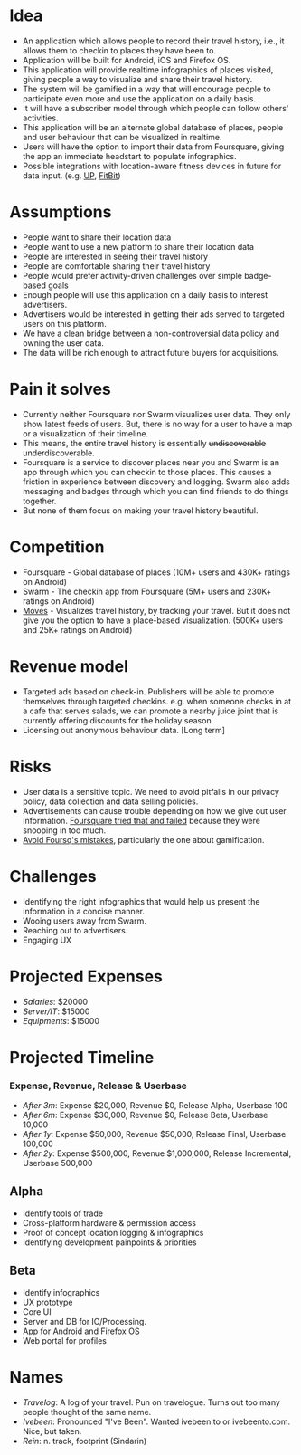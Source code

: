 # Idea

- An application which allows people to record their travel history, i.e., it allows them to checkin to places they have been to.
- Application will be built for Android, iOS and Firefox OS.
- This application will provide realtime infographics of places visited, giving people a way to visualize and share their travel history.
- The system will be gamified in a way that will encourage people to participate even more and use the application on a daily basis.
- It will have a subscriber model through which people can follow others' activities.
- This application will be an alternate global database of places, people and user behaviour that can be visualized in realtime.
- Users will have the option to import their data from Foursquare, giving the app an immediate headstart to populate infographics. 
- Possible integrations with location-aware fitness devices in future for data input. (e.g. [UP](https://jawbone.com/up/developer), [FitBit](http://dev.fitbit.com/))

# Assumptions

- People want to share their location data
- People want to use a new platform to share their location data
- People are interested in seeing their travel history
- People are comfortable sharing their travel history
- People would prefer activity-driven challenges over simple badge-based goals
- Enough people will use this application on a daily basis to interest advertisers.
- Advertisers would be interested in getting their ads served to targeted users on this platform.
- We have a clean bridge between a non-controversial data policy and owning the user data.
- The data will be rich enough to attract future buyers for acquisitions.

# Pain it solves

- Currently neither Foursquare nor Swarm visualizes user data. They only show latest feeds of users. But, there is no way for a user to have a map or a visualization of their timeline.
- This means, the entire travel history is essentially ~~undiscoverable~~ underdiscoverable.
- Foursquare is a service to discover places near you and Swarm is an app through which you can checkin to those places. This causes a friction in experience between discovery and logging. Swarm also adds messaging and badges through which you can find friends to do things together.
- But none of them focus on making your travel history beautiful.

# Competition

- Foursquare - Global database of places (10M+ users and 430K+ ratings on Android)
- Swarm - The checkin app from Foursquare (5M+ users and 230K+ ratings on Android)
- [Moves](https://play.google.com/store/apps/details?id=com.protogeo.moves) - Visualizes travel history, by tracking your travel. But it does not give you the option to have a place-based visualization. (500K+ users and 25K+ ratings on Android)

# Revenue model

- Targeted ads based on check-in. Publishers will be able to promote themselves through targeted checkins. e.g. when someone checks in at a cafe that serves salads, we can promote a nearby juice joint that is currently offering discounts for the holiday season.
- Licensing out anonymous behaviour data. [Long term]

# Risks

- User data is a sensitive topic. We need to avoid pitfalls in our privacy policy, data collection and data selling policies.
- Advertisements can cause trouble depending on how we give out user information. [Foursquare tried that and failed](http://valleywag.gawker.com/here-is-how-foursquare-plans-on-turning-your-life-into-484404419) because they were snooping in too much.
- [Avoid Foursq's mistakes](http://readwrite.com/2013/04/22/5-reasons-foursquare-lost-the-social-local-mobile-revolution), particularly the one about gamification.

# Challenges

- Identifying the right infographics that would help us present the information in a concise manner.
- Wooing users away from Swarm.
- Reaching out to advertisers.
- Engaging UX

# Projected Expenses

- *Salaries*: $20000
- *Server/IT*: $15000
- *Equipments*: $15000

# Projected Timeline
### Expense, Revenue, Release & Userbase

- *After 3m*: Expense $20,000, Revenue $0, Release Alpha, Userbase 100
- *After 6m*: Expense $30,000, Revenue $0, Release Beta, Userbase 10,000
- *After 1y*: Expense $50,000, Revenue $50,000, Release Final, Userbase 100,000
- *After 2y*: Expense $500,000, Revenue $1,000,000, Release Incremental, Userbase 500,000


## Alpha
- Identify tools of trade
- Cross-platform hardware & permission access
- Proof of concept location logging & infographics
- Identifying development painpoints & priorities

## Beta

- Identify infographics
- UX prototype
- Core UI
- Server and DB for IO/Processing.
- App for Android and Firefox OS
- Web portal for profiles

# Names

- *Travelog*: A log of your travel. Pun on travelogue. Turns out too many people thought of the same name.
- *Ivebeen*: Pronounced "I've Been". Wanted ivebeen.to or ivebeento.com. Nice, but taken.
- *Rein*: n. track, footprint (Sindarin)